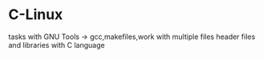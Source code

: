 # C-Linux
tasks with GNU Tools -> gcc,makefiles,work with multiple files header files and libraries with C language
